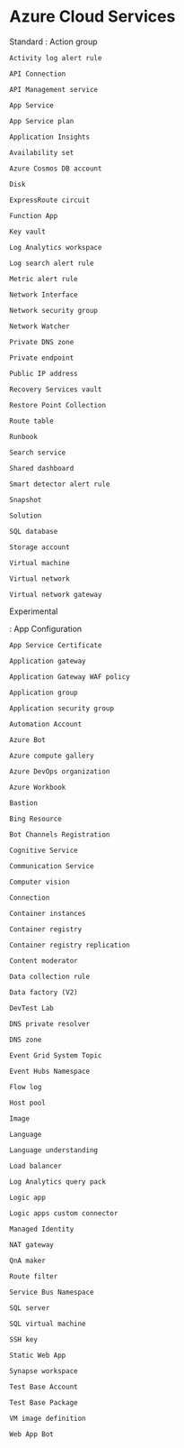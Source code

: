 # Azure Cloud Services

Standard
:   Action group

    Activity log alert rule

    API Connection

    API Management service

    App Service

    App Service plan

    Application Insights

    Availability set

    Azure Cosmos DB account

    Disk

    ExpressRoute circuit

    Function App

    Key vault

    Log Analytics workspace

    Log search alert rule

    Metric alert rule

    Network Interface

    Network security group

    Network Watcher

    Private DNS zone

    Private endpoint

    Public IP address

    Recovery Services vault

    Restore Point Collection

    Route table

    Runbook

    Search service

    Shared dashboard

    Smart detector alert rule

    Snapshot

    Solution

    SQL database

    Storage account

    Virtual machine

    Virtual network

    Virtual network gateway

Experimental

:   App Configuration

    App Service Certificate

    Application gateway

    Application Gateway WAF policy

    Application group

    Application security group

    Automation Account

    Azure Bot

    Azure compute gallery

    Azure DevOps organization

    Azure Workbook

    Bastion

    Bing Resource

    Bot Channels Registration

    Cognitive Service

    Communication Service

    Computer vision

    Connection

    Container instances

    Container registry

    Container registry replication

    Content moderator

    Data collection rule

    Data factory (V2)

    DevTest Lab

    DNS private resolver

    DNS zone

    Event Grid System Topic

    Event Hubs Namespace

    Flow log

    Host pool

    Image

    Language

    Language understanding

    Load balancer

    Log Analytics query pack

    Logic app

    Logic apps custom connector

    Managed Identity

    NAT gateway

    QnA maker

    Route filter

    Service Bus Namespace

    SQL server

    SQL virtual machine

    SSH key

    Static Web App

    Synapse workspace

    Test Base Account

    Test Base Package

    VM image definition

    Web App Bot
